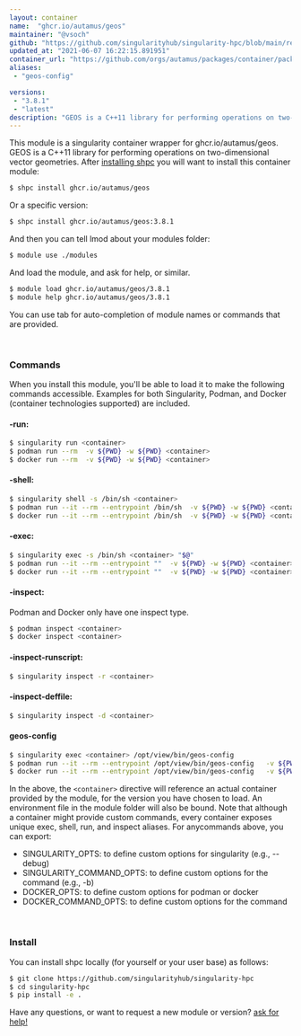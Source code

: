 ```yaml
---
layout: container
name:  "ghcr.io/autamus/geos"
maintainer: "@vsoch"
github: "https://github.com/singularityhub/singularity-hpc/blob/main/registry/ghcr.io/autamus/geos/container.yaml"
updated_at: "2021-06-07 16:22:15.891951"
container_url: "https://github.com/orgs/autamus/packages/container/package/geos"
aliases:
 - "geos-config"

versions:
 - "3.8.1"
 - "latest"
description: "GEOS is a C++11 library for performing operations on two-dimensional vector geometries."
---
```


This module is a singularity container wrapper for ghcr.io/autamus/geos.
GEOS is a C++11 library for performing operations on two-dimensional vector geometries.
After [installing shpc](#install) you will want to install this container module:

```bash
$ shpc install ghcr.io/autamus/geos
```

Or a specific version:

```bash
$ shpc install ghcr.io/autamus/geos:3.8.1
```

And then you can tell lmod about your modules folder:

```bash
$ module use ./modules
```

And load the module, and ask for help, or similar.

```bash
$ module load ghcr.io/autamus/geos/3.8.1
$ module help ghcr.io/autamus/geos/3.8.1
```

You can use tab for auto-completion of module names or commands that are provided.

<br>

### Commands

When you install this module, you'll be able to load it to make the following commands accessible.
Examples for both Singularity, Podman, and Docker (container technologies supported) are included.

#### -run:

```bash
$ singularity run <container>
$ podman run --rm  -v ${PWD} -w ${PWD} <container>
$ docker run --rm  -v ${PWD} -w ${PWD} <container>
```

#### -shell:

```bash
$ singularity shell -s /bin/sh <container>
$ podman run --it --rm --entrypoint /bin/sh  -v ${PWD} -w ${PWD} <container>
$ docker run --it --rm --entrypoint /bin/sh  -v ${PWD} -w ${PWD} <container>
```

#### -exec:

```bash
$ singularity exec -s /bin/sh <container> "$@"
$ podman run --it --rm --entrypoint ""  -v ${PWD} -w ${PWD} <container> "$@"
$ docker run --it --rm --entrypoint ""  -v ${PWD} -w ${PWD} <container> "$@"
```

#### -inspect:

Podman and Docker only have one inspect type.

```bash
$ podman inspect <container>
$ docker inspect <container>
```

#### -inspect-runscript:

```bash
$ singularity inspect -r <container>
```

#### -inspect-deffile:

```bash
$ singularity inspect -d <container>
```


#### geos-config
       
```bash
$ singularity exec <container> /opt/view/bin/geos-config
$ podman run --it --rm --entrypoint /opt/view/bin/geos-config   -v ${PWD} -w ${PWD} <container> -c " $@"
$ docker run --it --rm --entrypoint /opt/view/bin/geos-config   -v ${PWD} -w ${PWD} <container> -c " $@"
```



In the above, the `<container>` directive will reference an actual container provided
by the module, for the version you have chosen to load. An environment file in the
module folder will also be bound. Note that although a container
might provide custom commands, every container exposes unique exec, shell, run, and
inspect aliases. For anycommands above, you can export:

 - SINGULARITY_OPTS: to define custom options for singularity (e.g., --debug)
 - SINGULARITY_COMMAND_OPTS: to define custom options for the command (e.g., -b)
 - DOCKER_OPTS: to define custom options for podman or docker
 - DOCKER_COMMAND_OPTS: to define custom options for the command

<br>
  
### Install

You can install shpc locally (for yourself or your user base) as follows:

```bash
$ git clone https://github.com/singularityhub/singularity-hpc
$ cd singularity-hpc
$ pip install -e .
```

Have any questions, or want to request a new module or version? [ask for help!](https://github.com/singularityhub/singularity-hpc/issues)
